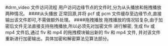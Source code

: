 #drm_video
文件访问流程 用户访问边缘节点的文件时,分为从头播放和拖拽播放两种情况。
####从头播放
正常回源,并将 pcf 或 pcm 文件缓存至边缘节点,直接输出该文件即可,不需做额外处理。 
####拖拽播放
拖拽播放的情况较复杂,由于加密后文件无法直接支持拖拽播放,所以必须先对加密文件 进行解密,
生成 flv 或 mp4 文件后,通过 flv 和 mp4 的拖拽模块输出新的 flv 和 mp4 文件, 并对该文件重新进行加密输出。具体加密和解密算法见算法部分。
